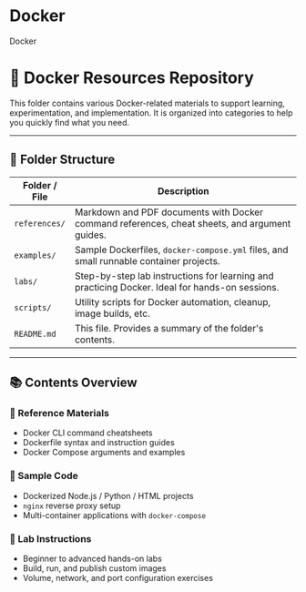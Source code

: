# Docker
Docker
# 🐳 Docker Resources Repository

This folder contains various Docker-related materials to support learning, experimentation, and implementation. It is organized into categories to help you quickly find what you need.

---

## 📁 Folder Structure

| Folder / File | Description |
|---------------|-------------|
| `references/` | Markdown and PDF documents with Docker command references, cheat sheets, and argument guides. |
| `examples/` | Sample Dockerfiles, `docker-compose.yml` files, and small runnable container projects. |
| `labs/` | Step-by-step lab instructions for learning and practicing Docker. Ideal for hands-on sessions. |
| `scripts/` | Utility scripts for Docker automation, cleanup, image builds, etc. |
| `README.md` | This file. Provides a summary of the folder's contents. |

---

## 📚 Contents Overview

### 🔹 Reference Materials
- Docker CLI command cheatsheets
- Dockerfile syntax and instruction guides
- Docker Compose arguments and examples

### 🔹 Sample Code
- Dockerized Node.js / Python / HTML projects
- `nginx` reverse proxy setup
- Multi-container applications with `docker-compose`

### 🔹 Lab Instructions
- Beginner to advanced hands-on labs
- Build, run, and publish custom images
- Volume, network, and port configuration exercises
